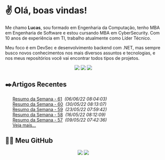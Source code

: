 # ✌ Olá, boas vindas!

Me chamo **Lucas**, sou formado em Engenharia da Computação, tenho MBA em Engenharia de Software e estou cursando MBA em CyberSecurity.
Com 10 anos de experiência em TI, trabalho atualmente como Líder Técnico.

Meu foco é em DevSec e desenvolvimento backend com .NET, mas sempre busco novos conhecimentos nos mais diversos assuntos e tecnologias, e nos meus repositórios você vai encontrar todos tipos de projetos.
</br><p align="center">
<a href="https://www.linkedin.com/in/lfrigodesouza/"><img src="https://img.shields.io/badge/-LinkedIn-0077B5?style=flat-square&logo=Linkedin&logoColor=white&link=https://www.linkedin.com/in/lfrigodesouza/"></a>
<a href="https://twitter.com/lfrigodesouza/"><img src="https://img.shields.io/badge/-Twitter-1DA1F2?style=flat-square&logo=twitter&logoColor=white&link=https://twitter.com/lfrigodesouza/"></a>
<a href="https://LFrigoDeSouza.NET/"><img src="https://img.shields.io/badge/-LFS.NET-9e9e9e?style=flat-square&logo=microsoft-edge&logoColor=white&link=https://LFrigoDeSouza.NET/"></a>
</p>

## ✒️Artigos Recentes
<ul>
<li style="list-style-type: none;"><a href="https://blog.lfrigodesouza.net/2022/06/06/resumo-da-semana/61/" target="_blank">Resumo da Semana - 61</a><i> &nbsp;(06/06/22 08:04:03)</i></li>
<li style="list-style-type: none;"><a href="https://blog.lfrigodesouza.net/2022/05/30/resumo-da-semana/60/" target="_blank">Resumo da Semana - 60</a><i> &nbsp;(30/05/22 08:13:07)</i></li>
<li style="list-style-type: none;"><a href="https://blog.lfrigodesouza.net/2022/05/23/resumo-da-semana/59/" target="_blank">Resumo da Semana - 59</a><i> &nbsp;(23/05/22 07:59:42)</i></li>
<li style="list-style-type: none;"><a href="https://blog.lfrigodesouza.net/2022/05/16/resumo-da-semana/58/" target="_blank">Resumo da Semana - 58</a><i> &nbsp;(16/05/22 08:12:09)</i></li>
<li style="list-style-type: none;"><a href="https://blog.lfrigodesouza.net/2022/05/09/resumo-da-semana/57/" target="_blank">Resumo da Semana - 57</a><i> &nbsp;(09/05/22 07:42:36)</i></li>

<li style="list-style-type: none;"><a href="https://blog.lfrigodesouza.net" target="_blank">Veja mais...</a></li>
</ul>

## 👨‍💻 Meu GitHub
<p align="center">
<img src="https://github-readme-stats.vercel.app/api/top-langs/?username=lfrigodesouza&layout=compact&theme=dark"/>
<img src="https://github-readme-stats.vercel.app/api?username=lfrigodesouza&show_icons=true&theme=dark">
</p>
